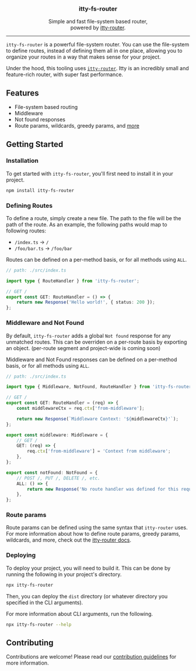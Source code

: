 <p align="center">
  <h3 align="center">itty-fs-router</h3>

  <p align="center">
    Simple and fast file-system based router,
    <br />
    powered by <a href="https://github.com/kwhitley/itty-router">itty-router</a>.
  </p>
</p>

---

`itty-fs-router` is a powerful file-system router. You can use the file-system to define routes, instead of defining them all in one place, allowing you to organize your routes in a way that makes sense for your project.

Under the hood, this tooling uses [`itty-router`](https://github.com/kwhitley/itty-router). Itty is an incredibly small and feature-rich router, with super fast performance.

## Features

- File-system based routing
- Middleware
- Not found responses
- Route params, wildcards, greedy params, and [more](https://itty.dev/itty-router/route-patterns)

## Getting Started

### Installation

To get started with `itty-fs-router`, you'll first need to install it in your project.

```sh
npm install itty-fs-router
```

### Defining Routes

To define a route, simply create a new file. The path to the file will be the path of the route. As an example, the following paths would map to following routes:

- `/index.ts` -> `/`
- `/foo/bar.ts` -> `/foo/bar`

Routes can be defined on a per-method basis, or for all methods using `ALL`.

```ts
// path: ./src/index.ts

import type { RouteHandler } from 'itty-fs-router';

// GET /
export const GET: RouteHandler = () => {
	return new Response('Hello world!', { status: 200 });
};
```

### Middleware and Not Found

By default, `itty-fs-router` adds a global `Not found` response for any unmatched routes. This can be overriden on a per-route basis by exporting an object. (per-route segment and project-wide is coming soon)

Middleware and Not Found responses can be defined on a per-method basis, or for all methods using `ALL`.

```ts
// path: ./src/index.ts

import type { Middleware, NotFound, RouteHandler } from 'itty-fs-router';

// GET /
export const GET: RouteHandler = (req) => {
	const middlewareCtx = req.ctx['from-middleware'];

	return new Response(`Middleware Context: '${middlewareCtx}'`);
};

export const middleware: Middleware = {
	// GET /
	GET: (req) => {
		req.ctx['from-middleware'] = 'Context from middleware';
	},
};

export const notFound: NotFound = {
	// POST /, PUT /, DELETE /, etc.
	ALL: () => {
		return new Response('No route handler was defined for this request method', { status: 404 });
	},
};
```

### Route params

Route params can be defined using the same syntax that `itty-router` uses. For more information about how to define route params, greedy params, wildcards, and more, check out the [itty-router docs](https://itty.dev/itty-router/route-patterns).

### Deploying

To deploy your project, you will need to build it. This can be done by running the following in your project's directory.

```sh
npx itty-fs-router
```

Then, you can deploy the `dist` directory (or whatever directory you specified in the CLI arguments).

For more information about CLI arguments, run the following.

```sh
npx itty-fs-router --help
```

## Contributing

Contributions are welcome! Please read our [contribution guidelines](./CONTRIBUTING.md) for more information.
